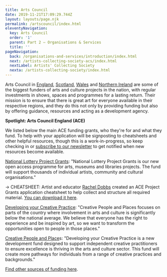 ```yaml
---
title: Arts Council
date: 2019-11-21T17:09:29.744Z
layout: layouts/page.njk
permalink: /artscouncil/index.html
eleventyNavigation:
  key: Arts Council
  order: '1'
  parent: Part 2 – Organisations & Services
  title: ''
pageNavigation:
  back: /organisations-and-services/introduction/index.html
  next: /artists-collecting-society-acs/index.html
  nextLabel: Artists' Collecting Society
  nexta: /artists-collecting-society/index.html
---
```

Arts Council in [England](https://www.artscouncil.org.uk/), [Scotland](https://www.creativescotland.com/), [Wales](https://arts.wales/) and [Northern Ireland](http://www.artscouncil-ni.org/) are some of the biggest funders of arts and culture projects in the nation, with regular investments in shows, spaces and programmes for a lasting return. Their mission is to ensure that there is great art for everyone available in their respective regions, and they do this not only by providing funding but also by offering guidance, resources and acting as a development agency.

**Spotlight: Arts Council England (ACE)**

We listed below the main ACE funding grants, who they're for and what they fund. To help with your application will be signposting to cheatsheets and other helpful resources, though this is a work-in-progress, so keep checking in or [subscribe to our newsletter](https://www.artrabbit.com/subscribe) to get notified when new resources become available.  

[National Lottery Project Grants](https://www.artscouncil.org.uk/projectgrants): "National Lottery Project Grants is our new open access programme for arts, museums and libraries projects. The fund will support thousands of individual artists, community and cultural organisations."

→ CHEATSHEET: Artist and educator [Rachel Dobbs](https://rachel.we-are-low-profile.com/blog/ace-g4a-application-cheatsheet/) created an ACE Project Grants application cheatsheet to help collect and structure all required material. [You can download it here](https://drive.google.com/drive/folders/1JxtGPlsZ4c9gUivKecVSCpw7Vhmh-QdF).  

[Developing your Creative Practice](https://www.artscouncil.org.uk/get-funding/creative-people-and-places): "Creative People and Places focuses on parts of the country where involvement in arts and culture is significantly below the national average. We believe that everyone has the right to experience and be inspired by art, so we want to transform the opportunities open to people in those places." 

[Creative People and Place](https://www.artscouncil.org.uk/get-funding/creative-people-and-places)s: "Developing your Creative Practice is a new development fund designed to support independent creative practitioners to ensure excellence is thriving in the arts and culture sector. This fund will create more pathways for individuals from a range of creative practices and backgrounds."

[Find other sources of funding here](https://www.artscouncil.org.uk/funding/other-sources-funding).
